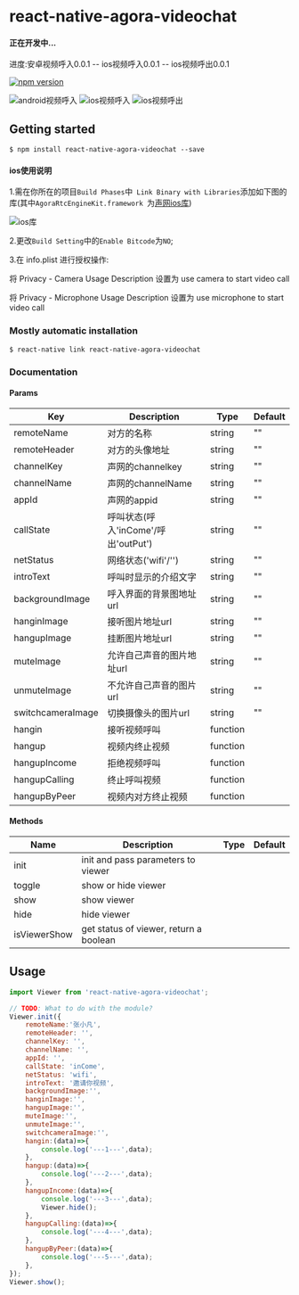 # react-native-agora-videochat

#### 正在开发中...  

进度:安卓视频呼入0.0.1 -- ios视频呼入0.0.1 -- ios视频呼出0.0.1

[![npm version](https://img.shields.io/npm/v/react-native-agora-videochat.svg?style=flat-square)](https://www.npmjs.com/package/react-native-agora-videochat)

![android视频呼入](./readmeImg/android-inCome.jpeg)
![ios视频呼入](./readmeImg/ios-inCome.jpeg)
![ios视频呼出](./readmeImg/ios-outPut.png)

## Getting started

`$ npm install react-native-agora-videochat --save`

#### ios使用说明

1.需在你所在的项目`Build Phases`中` Link Binary with Libraries`添加如下图的库(其中`AgoraRtcEngineKit.framework `为[声网ios库](https://www.agora.io/cn/blog/download/))

![ios库](./readmeImg/ios-lib.jpeg)

2.更改`Build Setting`中的`Enable Bitcode`为`NO`;

3.在 info.plist 进行授权操作:

将 Privacy - Camera Usage Description 设置为 use camera to start video call

将 Privacy - Microphone Usage Description 设置为 use microphone to start video call

### Mostly automatic installation

`$ react-native link react-native-agora-videochat`

### Documentation

#### Params

|Key | Description | Type | Default|
| --- | ----------- | ---- | ------ |
|remoteName  |对方的名称            |string  |""            |
|remoteHeader   |对方的头像地址            |string  |""             |
|channelKey       |声网的channelkey            |string  |""        |
|channelName |声网的channelName           |string   |""   |
|appId  |声网的appid            |string   |""   |
|callState      |呼叫状态(呼入'inCome'/呼出'outPut')            |string   |""   |
|netStatus       |网络状态('wifi'/'')            |string   |"" |
|introText              |呼叫时显示的介绍文字            |string   |"" |
|backgroundImage |呼入界面的背景图地址url           |string   |""   |
|hanginImage  |接听图片地址url            |string   |""   |
|hangupImage      |挂断图片地址url            |string   |""   |
|muteImage       |允许自己声音的图片地址url            |string   |"" |
|unmuteImage              |不允许自己声音的图片url            |string   |"" |
|switchcameraImage              |切换摄像头的图片url            |string   |"" |
|hangin       |接听视频呼叫            |function|                   |
|hangup        |视频内终止视频            |function|                   |
|hangupIncome        |拒绝视频呼叫            |function|                   |
|hangupCalling        |终止呼叫视频            |function|                   |
|hangupByPeer        |视频内对方终止视频            |function|                   |

#### Methods

|Name | Description | Type | Default|
| --- | ----------- | ---- | ------ |
|init         |init and pass parameters to viewer      |     |   |
|toggle       |show or hide viewer                     |     |   |
|show         |show viewer                             |     |   |
|hide         |hide viewer                             |     |   |
|isViewerShow |get status of viewer, return a boolean  |     |   |

## Usage
```javascript
import Viewer from 'react-native-agora-videochat';

// TODO: What to do with the module?
Viewer.init({
    remoteName:'张小凡',
    remoteHeader: '',
    channelKey: '',
    channelName: '',
    appId: '',
    callState: 'inCome',
    netStatus: 'wifi',
    introText: '邀请你视频',
    backgroundImage:'',
    hanginImage:'',
    hangupImage:'',
    muteImage:'',
    unmuteImage:'',
    switchcameraImage:'',
    hangin:(data)=>{
        console.log('---1---',data);
    },
    hangup:(data)=>{
        console.log('---2---',data);
    },
    hangupIncome:(data)=>{
        console.log('---3---',data);
        Viewer.hide();
    },
    hangupCalling:(data)=>{
        console.log('---4---',data);
    },
    hangupByPeer:(data)=>{
        console.log('---5---',data);
    },
});
Viewer.show();
```
  
